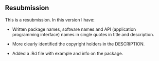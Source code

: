 ## Resubmission
This is a resubmission. In this version I have:

* Written package names, software names and API (application
  programming interface) names in single quotes in title and description.

* More clearly identified the copyright holders in the DESCRIPTION.

* Added a .Rd file with example and info on the package.
